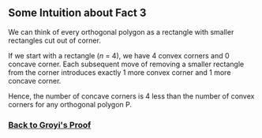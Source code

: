 ## Some Intuition about Fact 3

We can think of every orthogonal polygon as a rectangle with smaller rectangles cut out of corner.

If we start with a rectangle (*n* = 4), we have 4 convex corners and 0 concave corner. 
Each subsequent move of removing a smaller rectangle from the corner introduces exactly 1 more convex corner and 1 more concave corner. 

Hence, the number of concave corners is 4 less than the number of convex corners for any orthogonal polygon P. 

### [Back to Groyi's Proof](doc/gyori.md)
